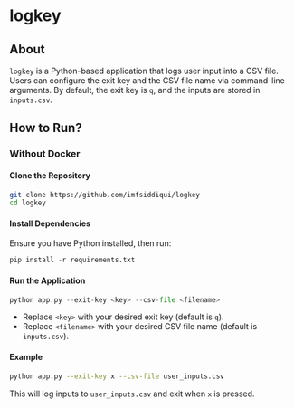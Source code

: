 # logkey

## About

`logkey` is a Python-based application that logs user input into a CSV file. Users can configure the exit key and the CSV file name via command-line arguments. By default, the exit key is `q`, and the inputs are stored in `inputs.csv`.

## How to Run?

### Without Docker

#### Clone the Repository

```sh
git clone https://github.com/imfsiddiqui/logkey
cd logkey
```

#### Install Dependencies

Ensure you have Python installed, then run:

```python
pip install -r requirements.txt
```

#### Run the Application

```python
python app.py --exit-key <key> --csv-file <filename>
```

- Replace `<key>` with your desired exit key (default is `q`).
- Replace `<filename>` with your desired CSV file name (default is `inputs.csv`).

#### Example

```sh
python app.py --exit-key x --csv-file user_inputs.csv
```

This will log inputs to `user_inputs.csv` and exit when `x` is pressed.

